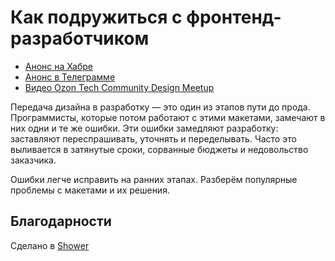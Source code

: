# Как подружиться c фронтенд-разработчиком

- [Анонс на Хабре](https://habr.com/ru/company/ozontech/blog/715144/)
- [Анонс в Телеграмме](https://t.me/ozon_tech/391)
- [Видео Ozon Tech Community Design Meetup](https://www.youtube.com/live/FiqtBduNcEc?feature=share&t=9300)

Передача дизайна в разработку — это один из этапов пути до прода. Программисты, которые потом работают с этими макетами, замечают в них одни и те же ошибки. Эти ошибки замедляют разработку: заставляют переспрашивать, уточнять и переделывать. Часто это выливается в затянутые сроки, сорванные бюджеты и недовольство заказчика.

Ошибки легче исправить на ранних этапах. Разберём популярные проблемы с макетами и их решения.

## Благодарности

Сделано в [Shower](https://github.com/shower/shower)
